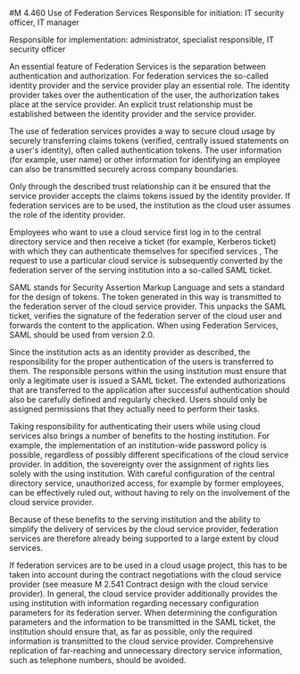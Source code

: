 #M 4.460 Use of Federation Services
Responsible for initiation: IT security officer, IT manager

Responsible for implementation: administrator, specialist responsible, IT security officer

An essential feature of Federation Services is the separation between authentication and authorization. For federation services the so-called identity provider and the service provider play an essential role. The identity provider takes over the authentication of the user, the authorization takes place at the service provider. An explicit trust relationship must be established between the identity provider and the service provider.

The use of federation services provides a way to secure cloud usage by securely transferring claims tokens (verified, centrally issued statements on a user's identity), often called authentication tokens. The user information (for example, user name) or other information for identifying an employee can also be transmitted securely across company boundaries.

Only through the described trust relationship can it be ensured that the service provider accepts the claims tokens issued by the identity provider. If federation services are to be used, the institution as the cloud user assumes the role of the identity provider.

Employees who want to use a cloud service first log in to the central directory service and then receive a ticket (for example, Kerberos ticket) with which they can authenticate themselves for specified services , The request to use a particular cloud service is subsequently converted by the federation server of the serving institution into a so-called SAML ticket.

SAML stands for Security Assertion Markup Language and sets a standard for the design of tokens. The token generated in this way is transmitted to the federation server of the cloud service provider. This unpacks the SAML ticket, verifies the signature of the federation server of the cloud user and forwards the content to the application. When using Federation Services, SAML should be used from version 2.0.

Since the institution acts as an identity provider as described, the responsibility for the proper authentication of the users is transferred to them. The responsible persons within the using institution must ensure that only a legitimate user is issued a SAML ticket. The extended authorizations that are transferred to the application after successful authentication should also be carefully defined and regularly checked. Users should only be assigned permissions that they actually need to perform their tasks.

Taking responsibility for authenticating their users while using cloud services also brings a number of benefits to the hosting institution. For example, the implementation of an institution-wide password policy is possible, regardless of possibly different specifications of the cloud service provider. In addition, the sovereignty over the assignment of rights lies solely with the using institution. With careful configuration of the central directory service, unauthorized access, for example by former employees, can be effectively ruled out, without having to rely on the involvement of the cloud service provider.

Because of these benefits to the serving institution and the ability to simplify the delivery of services by the cloud service provider, federation services are therefore already being supported to a large extent by cloud services.

If federation services are to be used in a cloud usage project, this has to be taken into account during the contract negotiations with the cloud service provider (see measure M 2.541 Contract design with the cloud service provider). In general, the cloud service provider additionally provides the using institution with information regarding necessary configuration parameters for its federation server. When determining the configuration parameters and the information to be transmitted in the SAML ticket, the institution should ensure that, as far as possible, only the required information is transmitted to the cloud service provider. Comprehensive replication of far-reaching and unnecessary directory service information, such as telephone numbers, should be avoided.



